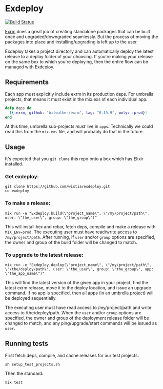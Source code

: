 # Exdeploy

[![Build Status](https://travis-ci.org/wistia/exdeploy.svg?branch=master)](https://travis-ci.org/wistia/exdeploy)

[Exrm](https://github.com/bitwalker/exrm) does a great job of creating
standalone packages that can be built once and upgraded/downgraded seamlessly.
But the process of moving the packages into place and installing/upgrading is
left up to the user.

Exdeploy takes a project directory and can automatically deploy the latest
release to a deploy folder of your choosing. If you're making your release on
the same box to which you're deploying, then the entire flow can be managed
with Exdeploy.

## Requirements

Each app must explicitly include exrm in its production deps. For umbrella
projects, that means it must exist in the mix.exs of each individual app.

```elixir
defp deps do
  [{:exrm, github: "bitwalker/exrm", tag: "0.19.9", only: :prod}]
end
```

At this time, umbrella sub-projects _must_ live in `apps`. Technically we could
read this from the `mix.exs` file, and will probably do that in the future.

## Usage

It's expected that you `git clone` this repo onto a box which has Elixir
installed.

### Get exdeploy:

    git clone https://github.com/wistia/exdeploy.git
    cd exdeploy

### To make a release:

    mix run -e "Exdeploy.build(\"project_name\", \"/my/project/path\", user: \"the_user\", group: \"the_group\")"

This will install hex and rebar, fetch deps, compile and make a release with
`MIX_ENV=prod`. The executing user must have read/write access to
`/my/project/path`. After running, if `user` and/or `group` options are
specified, the owner and group of the build folder will be changed to match.

### To upgrade to the latest release:

    mix run -e "Exdeploy.deploy(\"project_name\", \"/my/project/path\", \"/the/deploy/path\", user: \"the_user\", group: \"the_group\", app: \"the_app_name\")"

This will find the latest version of the given app in your project, find the
latest exrm release, move it to the deploy location, and issue an upgrade
command. If no app is specified, then all apps (in an umbrella project) will be
deployed sequentially.

The executing user must have read access to /my/project/path and write access
to /the/deploy/path. When the `user` and/or `group` options are specified,
the owner and group of the deployment release folder will be changed to match,
and any ping/upgrade/start commands will be issued as `user`.

## Running tests

First fetch deps, compile, and cache releases for our test projects:

    sh setup_test_projects.sh

Then the standard:

    mix test
